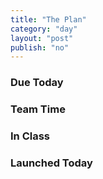 ```yaml
---
title: "The Plan"
category: "day"
layout: "post"
publish: "no"
---
```


### Due Today

### Team Time

### In Class

### Launched Today


